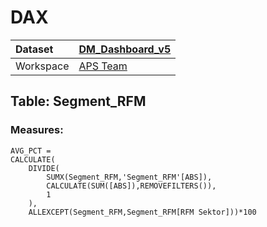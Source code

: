 



# DAX

|Dataset|[DM_Dashboard_v5](./../DM_Dashboard_v5.md)|
| :--- | :--- |
|Workspace|[APS Team](../../Workspaces/APS-Team.md)|

## Table: Segment_RFM

### Measures:


```dax
AVG_PCT = 
CALCULATE(
    DIVIDE(
        SUMX(Segment_RFM,'Segment_RFM'[ABS]),
        CALCULATE(SUM([ABS]),REMOVEFILTERS()),
        1
    ),
    ALLEXCEPT(Segment_RFM,Segment_RFM[RFM Sektor]))*100
```

